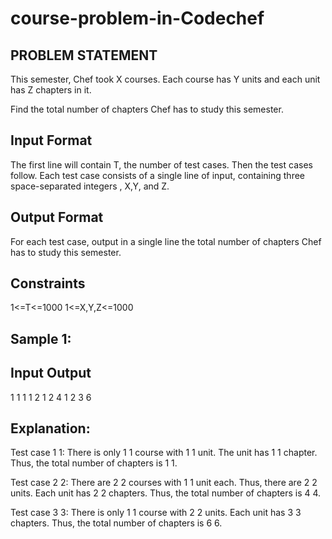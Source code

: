 # course-problem-in-Codechef
## PROBLEM STATEMENT
This semester, Chef took 
X courses. Each course has 
Y units and each unit has 
Z chapters in it.

Find the total number of chapters Chef has to study this semester.

## Input Format
The first line will contain 
T, the number of test cases. Then the test cases follow.
Each test case consists of a single line of input, containing three space-separated integers 
,
X,Y, and 
Z.
## Output Format
For each test case, output in a single line the total number of chapters Chef has to study this semester.

## Constraints
1<=T<=1000
1<=X,Y,Z<=1000

## Sample 1:
## Input           Output
  1 1 1             1
  2 1 2             4
  1 2 3             6

## Explanation:
Test case 
1
1: There is only 
1
1 course with 
1
1 unit. The unit has 
1
1 chapter. Thus, the total number of chapters is 
1
1.

Test case 
2
2: There are 
2
2 courses with 
1
1 unit each. Thus, there are 
2
2 units. Each unit has 
2
2 chapters. Thus, the total number of chapters is 
4
4.

Test case 
3
3: There is only 
1
1 course with 
2
2 units. Each unit has 
3
3 chapters. Thus, the total number of chapters is 
6
6.
